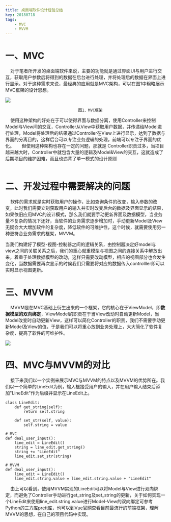 ```yaml
---
title: 桌面端软件设计经验总结
key: 20180718
tags: 
	- MVC
	- MVVM
---
```

# 一、MVC #

&nbsp;&nbsp;&nbsp;&nbsp;对于笔者所开发的桌面端软件来说，主要的功能就是通过界面UI与用户进行交互，获取用户参数后将得到的数据在后台进行处理，并将处理后的数据在界面上进行显示。对于这种需求来说，最经典的应用就是MVC架构，可以在图1中粗略展示MVC框架的设计思想。

<!--more-->


![](http://www.ruanyifeng.com/blogimg/asset/2015/bg2015020108.png)



									图1、MVC框架
									
&nbsp;&nbsp;&nbsp;&nbsp;使用这种架构的好处在于可以使得界面与数据分离，使用Controller来控制Model与View间的交互，Controller从View中获取用户数据，并传递给Model进行处理，Model将处理后的结果通过Controller在View上进行显示，达到了数据与界面的分离目的，这样后台可以专注业务逻辑的处理，前端可以专注于界面的优化。
&nbsp;&nbsp;&nbsp;&nbsp;	但使用这种架构也存在一定的问题，那就是	Controller职责过多，当项目越来越大时，Controller中就包含大量的逻辑及Model&View的交互，这就造成了后期项目的维护困难，而且也违背了单一模式的设计原则	
<br/>
				
# 二、开发过程中需要解决的问题 #

    
&nbsp;&nbsp;&nbsp;&nbsp;软件的需求就是实时获取用户的操作，比如查询条件的改变，输入参数的改变，此时我们需要立刻获取用户的输入并实时改变后台的数据及界面显示的结果，如果依旧应用MVC的设计模式，那么我们就要手动更新界面及数据模型，当业务量不复杂的情况下还好，当软件的业务需求逐步增加时，手动更新Model及View无疑会大大增加软件的复杂度，降低软件的可维护性，这个时候，就需要使用另一种更符合业务需求的框架，MVVM。
<br/>

当我们构建好了模型-视图-控制器之间的逻辑关系，由控制器决定好model与view之间的关联关系之后，我们的重心就重模型与视图之间的连接关系中解放出来，着重于处理数据模型的改动，这样只需要改动模型，相应的视图部分也会发生变化，当数据需要再次显示的时候我们只需要将对应的数据传入controlller即可以实时显示视图更新。
<br/>

# 三、MVVM #
&nbsp;&nbsp;&nbsp;&nbsp;MVVM是在MVC基础上衍生出来的一个框架，它的核心在于ViewModel，即**数据模型的双向绑定**，ViewModel的职责在于当View改动时自动更新Model，当Model改变时自动更新View，这样可以简化Controller的职责，我们不需要手动更新Model及View的值，于是我们可以将重心放到业务处理上，大大简化了软件复杂度，提高了软件的可维护性。

![](http://www.ruanyifeng.com/blogimg/asset/2015/bg2015020110.png)
<br/>

# 四、MVC与MVVM的对比 #

&nbsp;&nbsp;&nbsp;&nbsp;接下来我们以一个实例来展示MVC与MVVM的特点以及MVVM的优势所在。我们以一个简单的LineEdit为例，输入框接受用户的输入，并在用户输入结束后添加"LineEdit"作为后缀并显示在LineEdit上。

    class LineEdit:
		def get_string(self):
			return self.string
		
		def set_str(self, value):
			self.string = value
	
	# MVC
	def deal_user_input():
		line_edit = LineEdit()
		string = line_edit.get_string()
		string += "LineEdit"
		line_edit.set_str(string)
	
	# MVVM
	def deal_user_input():
		line_edit = LineEdit()
		line_edit.string.value = line_edit.string.value + "LineEdit"

&nbsp;&nbsp;&nbsp;&nbsp;由上可以看到，使用MVVM实现的LineEdit可以将Model与View进行双向绑定，而避免了Controller手动进行get_string及set_string的更新，关于如何实现一个LineEdit来使用line_edit.string.value进行Model-View的双向绑定可参考Python的三方库[prett库](https://pypi.org/project/prett/)，也可以到[Vue官网](https://cn.vuejs.org/)查看目前最流行的前端框架，理解MVVM的思想，在自己的项目代码中实现。

